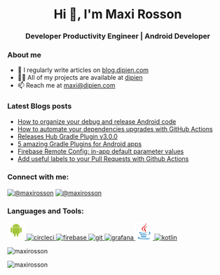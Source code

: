 <h1 align="center">Hi 👋, I'm Maxi Rosson</h1>

<h3 align="center">Developer Productivity Engineer | Android Developer</h3>

### About me
- 📝 I regularly write articles on [blog.dipien.com](blog.dipien.com)
- 👨‍💻 All of my projects are available at [dipien](https://github.com/dipien)
- 📫 Reach me at maxi@dipien.com

### Latest Blogs posts
<!-- BLOG-POST-LIST:START -->
- [How to organize your debug and release Android code](https://blog.dipien.com/how-to-organize-your-debug-and-release-android-code-255d7459521b?source=rss----37b2d1091422---4)
- [How to automate your dependencies upgrades with GitHub Actions](https://blog.dipien.com/how-to-automate-your-dependencies-upgrades-with-github-actions-bedf1337ca3f?source=rss----37b2d1091422---4)
- [Releases Hub Gradle Plugin v3.0.0](https://blog.dipien.com/releases-hub-gradle-plugin-v3-0-0-a27c18798d81?source=rss----37b2d1091422---4)
- [5 amazing Gradle Plugins for Android apps](https://blog.dipien.com/10-amazing-gradle-plugins-for-android-apps-b69ec356684d?source=rss----37b2d1091422---4)
- [Firebase Remote Config: in-app default parameter values](https://blog.dipien.com/firebase-remote-config-in-app-default-parameter-values-15c933c86fc?source=rss----37b2d1091422---4)
- [Add useful labels to your Pull Requests with Github Actions](https://blog.dipien.com/add-useful-labels-to-your-pull-requests-with-github-actions-33c3f8ca59b2?source=rss----37b2d1091422---4)
<!-- BLOG-POST-LIST:END -->

<h3 align="left">Connect with me:</h3>
<p align="left">
<a href="https://twitter.com/maxirosson" target="blank"><img align="center" src="https://raw.githubusercontent.com/rahuldkjain/github-profile-readme-generator/master/src/images/icons/Social/twitter.svg" alt="@maxirosson" height="30" width="40" /></a>
<a href="https://medium.com/@maxirosson" target="blank"><img align="center" src="https://raw.githubusercontent.com/rahuldkjain/github-profile-readme-generator/master/src/images/icons/Social/medium.svg" alt="@maxirosson" height="30" width="40" /></a>
</p>


<h3 align="left">Languages and Tools:</h3>
<p align="left"> <a href="https://developer.android.com" target="_blank"> <img src="https://raw.githubusercontent.com/devicons/devicon/master/icons/android/android-original-wordmark.svg" alt="android" width="40" height="40"/> </a> <a href="https://circleci.com" target="_blank"> <img src="https://www.vectorlogo.zone/logos/circleci/circleci-icon.svg" alt="circleci" width="40" height="40"/> </a> <a href="https://firebase.google.com/" target="_blank"> <img src="https://www.vectorlogo.zone/logos/firebase/firebase-icon.svg" alt="firebase" width="40" height="40"/> </a> <a href="https://git-scm.com/" target="_blank"> <img src="https://www.vectorlogo.zone/logos/git-scm/git-scm-icon.svg" alt="git" width="40" height="40"/> </a> <a href="https://grafana.com" target="_blank"> <img src="https://www.vectorlogo.zone/logos/grafana/grafana-icon.svg" alt="grafana" width="40" height="40"/> </a> <a href="https://www.java.com" target="_blank"> <img src="https://raw.githubusercontent.com/devicons/devicon/master/icons/java/java-original.svg" alt="java" width="40" height="40"/> </a> <a href="https://kotlinlang.org" target="_blank"> <img src="https://www.vectorlogo.zone/logos/kotlinlang/kotlinlang-icon.svg" alt="kotlin" width="40" height="40"/> </a> </p>

<p align="left"> <img src=https://github-readme-stats.vercel.app/api/top-langs/?username=maxirosson&layout=compact alt=maxirosson /> </p>

<p align="left"> <img src=https://github-readme-stats.vercel.app/api?username=maxirosson&show_icons=true alt=maxirosson /> </p>



